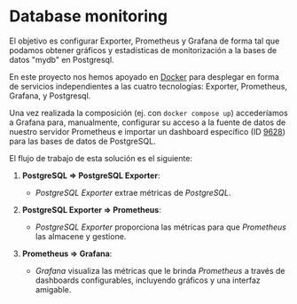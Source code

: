 # Database monitoring

El objetivo es configurar Exporter, Prometheus y Grafana de forma tal que podamos obtener gráficos y estadísticas de monitorización a la bases de datos "mydb" en Postgresql.

En este proyecto nos hemos apoyado en [Docker](https://www.docker.com/) para desplegar en forma de servicios independientes a las cuatro tecnologías: Exporter, Prometheus, Grafana, y Postgresql.

Una vez realizada la composición (ej. con `docker compose up`) accederíamos a Grafana para, manualmente, configurar su acceso a la fuente de datos de nuestro servidor Prometheus e importar un dashboard específico (ID [9628](https://grafana.com/grafana/dashboards/9628-postgresql-database/)) para las bases de datos de PostgreSQL.

El flujo de trabajo de esta solución es el siguiente:

1. **PostgreSQL &rArr; PostgreSQL Exporter**: 
    - *PostgreSQL Exporter* extrae métricas de *PostgreSQL*.

2. **PostgreSQL Exporter &rArr; Prometheus**: 

    - *PostgreSQL Exporter* proporciona las métricas para que *Prometheus* las almacene y gestione.

3. **Prometheus &rArr; Grafana**: 

    - *Grafana* visualiza las métricas que le brinda *Prometheus* a través de dashboards configurables, incluyendo gráficos y una interfaz amigable.

